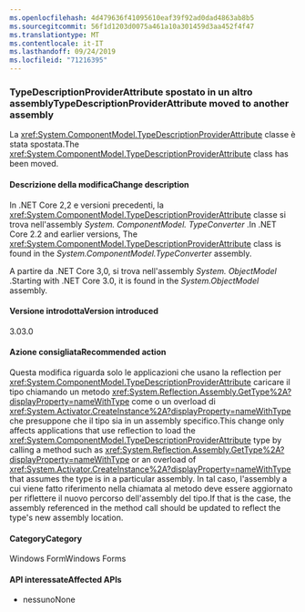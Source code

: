 ```yaml
---
ms.openlocfilehash: 4d479636f41095610eaf39f92ad0dad4863ab8b5
ms.sourcegitcommit: 56f1d1203d0075a461a10a301459d3aa452f4f47
ms.translationtype: MT
ms.contentlocale: it-IT
ms.lasthandoff: 09/24/2019
ms.locfileid: "71216395"
---
```

### <a name="typedescriptionproviderattribute-moved-to-another-assembly"></a><span data-ttu-id="7ebc6-101">TypeDescriptionProviderAttribute spostato in un altro assembly</span><span class="sxs-lookup"><span data-stu-id="7ebc6-101">TypeDescriptionProviderAttribute moved to another assembly</span></span>

<span data-ttu-id="7ebc6-102">La <xref:System.ComponentModel.TypeDescriptionProviderAttribute> classe è stata spostata.</span><span class="sxs-lookup"><span data-stu-id="7ebc6-102">The <xref:System.ComponentModel.TypeDescriptionProviderAttribute> class has been moved.</span></span>

#### <a name="change-description"></a><span data-ttu-id="7ebc6-103">Descrizione della modifica</span><span class="sxs-lookup"><span data-stu-id="7ebc6-103">Change description</span></span>

<span data-ttu-id="7ebc6-104">In .NET Core 2,2 e versioni precedenti, la <xref:System.ComponentModel.TypeDescriptionProviderAttribute> classe si trova nell'assembly *System. ComponentModel. TypeConverter* .</span><span class="sxs-lookup"><span data-stu-id="7ebc6-104">In .NET Core 2.2 and earlier versions, The <xref:System.ComponentModel.TypeDescriptionProviderAttribute> class is found in the *System.ComponentModel.TypeConverter* assembly.</span></span>

<span data-ttu-id="7ebc6-105">A partire da .NET Core 3,0, si trova nell'assembly *System. ObjectModel* .</span><span class="sxs-lookup"><span data-stu-id="7ebc6-105">Starting with .NET Core 3.0, it is found in the *System.ObjectModel* assembly.</span></span>

#### <a name="version-introduced"></a><span data-ttu-id="7ebc6-106">Versione introdotta</span><span class="sxs-lookup"><span data-stu-id="7ebc6-106">Version introduced</span></span>

<span data-ttu-id="7ebc6-107">3.0</span><span class="sxs-lookup"><span data-stu-id="7ebc6-107">3.0</span></span>

#### <a name="recommended-action"></a><span data-ttu-id="7ebc6-108">Azione consigliata</span><span class="sxs-lookup"><span data-stu-id="7ebc6-108">Recommended action</span></span>

<span data-ttu-id="7ebc6-109">Questa modifica riguarda solo le applicazioni che usano la reflection per <xref:System.ComponentModel.TypeDescriptionProviderAttribute> caricare il tipo chiamando un metodo <xref:System.Reflection.Assembly.GetType%2A?displayProperty=nameWithType> come o un overload di <xref:System.Activator.CreateInstance%2A?displayProperty=nameWithType> che presuppone che il tipo sia in un assembly specifico.</span><span class="sxs-lookup"><span data-stu-id="7ebc6-109">This change only affects applications that use reflection to load the <xref:System.ComponentModel.TypeDescriptionProviderAttribute> type by calling a method such as <xref:System.Reflection.Assembly.GetType%2A?displayProperty=nameWithType> or an overload of <xref:System.Activator.CreateInstance%2A?displayProperty=nameWithType> that assumes the type is in a particular assembly.</span></span> <span data-ttu-id="7ebc6-110">In tal caso, l'assembly a cui viene fatto riferimento nella chiamata al metodo deve essere aggiornato per riflettere il nuovo percorso dell'assembly del tipo.</span><span class="sxs-lookup"><span data-stu-id="7ebc6-110">If that is the case, the assembly referenced in the method call should be updated to reflect the type's new assembly location.</span></span>

#### <a name="category"></a><span data-ttu-id="7ebc6-111">Category</span><span class="sxs-lookup"><span data-stu-id="7ebc6-111">Category</span></span>

<span data-ttu-id="7ebc6-112">Windows Form</span><span class="sxs-lookup"><span data-stu-id="7ebc6-112">Windows Forms</span></span>

#### <a name="affected-apis"></a><span data-ttu-id="7ebc6-113">API interessate</span><span class="sxs-lookup"><span data-stu-id="7ebc6-113">Affected APIs</span></span>

- <span data-ttu-id="7ebc6-114">nessuno</span><span class="sxs-lookup"><span data-stu-id="7ebc6-114">None</span></span>

<!--

### Affected APIs

- Not detectable via API analysis

-->
